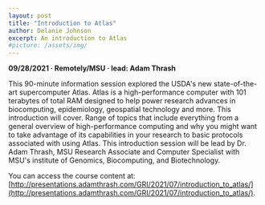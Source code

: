 ```yaml
---
layout: post
title: "Introduction to Atlas"
author: Delanie Johnson
excerpt: An introduction to Atlas
#picture: /assets/img/
---
```


**09/28/2021 &middot;   Remotely/MSU   &middot;   lead: Adam Thrash**   


This 90-minute information session explored the USDA's new state-of-the-art supercomputer Atlas.  Atlas is a high-performance computer with 101 terabytes of total RAM designed to help power research advances in biocomputing, epidemiology, geospatial technology and more.  This introduction will cover. Range of topics that include everything from a general overview of high-performance computing and why you might want to take advantage of its capabilities in your research to basic protocols associated with using Atlas.  This introduction session will be lead by Dr. Adam Thrash, MSU Research Associate and Computer Specialist with MSU's institute of Genomics, Biocomputing, and Biotechnology. 

You can access the course content at: [http://presentations.adamthrash.com/GRI/2021/07/introduction_to_atlas/](http://presentations.adamthrash.com/GRI/2021/07/introduction_to_atlas/). 
 
